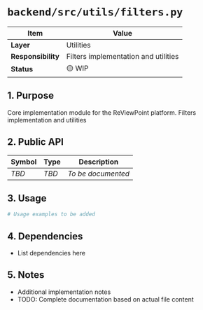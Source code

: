 # `backend/src/utils/filters.py`

| Item               | Value                                                              |
| ------------------ | ------------------------------------------------------------------ |
| **Layer**          | Utilities                                                           |
| **Responsibility** | Filters implementation and utilities                                                   |
| **Status**         | 🟡 WIP                                                            |

## 1. Purpose

Core implementation module for the ReViewPoint platform. Filters implementation and utilities

## 2. Public API

| Symbol       | Type     | Description            |
| ------------ | -------- | ---------------------- |
| *TBD*        | *TBD*    | *To be documented*     |

## 3. Usage

```python
# Usage examples to be added
```

## 4. Dependencies

- List dependencies here

## 5. Notes

- Additional implementation notes
- TODO: Complete documentation based on actual file content
